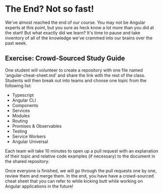 # The End? Not so fast!

We've almost reached the end of our course. You may not be Angular experts at this point, but you sure as heck know a lot more than you did at the start! But what exactly did we learn? It's time to pause and take inventory of all of the knowledge we've crammed into our brains over the past week.

## Exercise: Crowd-Sourced Study Guide

One student will volunteer to create a repository with one file named 'angular-cheat-sheet.md' and share the link with the rest of the class.
Students will then break out into teams and choose one topic from the following list:

- Typescript
- Angular CLI
- Components
- Services
- Modules
- Routing
- Promises & Observables
- Testing
- Service Workers
- Angular Universal

Each team will take 10 minutes to open up a pull request with an explanation of their topic and relative code examples (if necessary) to the document in the shared repository.

Once everyone is finished, we will go through the pull requests one by one, review them and merge them. In the end, you have have a crowd-sourced cheat sheet that you can refer to while kicking butt while working on Angular applications in the future! 